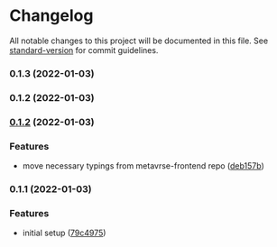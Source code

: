 # Changelog

All notable changes to this project will be documented in this file. See [standard-version](https://github.com/conventional-changelog/standard-version) for commit guidelines.

### 0.1.3 (2022-01-03)

### 0.1.2 (2022-01-03)

### [0.1.2](https://github.com/startupdevhouse/metavrse-lib-package/compare/v0.1.1...v0.1.2) (2022-01-03)


### Features

* move necessary typings from metavrse-frontend repo ([deb157b](https://github.com/startupdevhouse/metavrse-lib-package/commit/deb157ba4900a44182a511ca0a7cd16cb340ab80))

### 0.1.1 (2022-01-03)


### Features

* initial setup ([79c4975](https://github.com/startupdevhouse/metavrse-lib-package/commit/79c49757f32d47c7093fe9d89c88b7198c66a221))
